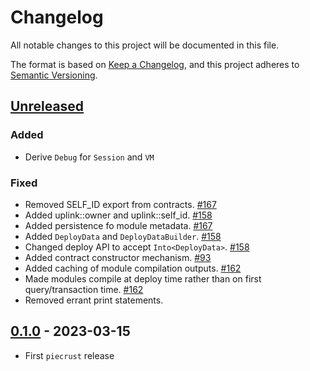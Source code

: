 # Changelog

All notable changes to this project will be documented in this file.

The format is based on [Keep a Changelog](https://keepachangelog.com/en/1.0.0/),
and this project adheres to [Semantic Versioning](https://semver.org/spec/v2.0.0.html).

## [Unreleased]

### Added

- Derive `Debug` for `Session` and `VM`

### Fixed

- Removed SELF_ID export from contracts. [#167]
- Added uplink::owner and uplink::self_id. [#158]
- Added persistence fo module metadata. [#167]
- Added `DeployData` and `DeployDataBuilder`. [#158]
- Changed deploy API to accept `Into<DeployData>`. [#158]
- Added contract constructor mechanism. [#93]
- Added caching of module compilation outputs. [#162]
- Made modules compile at deploy time rather than on first query/transaction time. [#162]
- Removed errant print statements.

## [0.1.0] - 2023-03-15

- First `piecrust` release

<!-- ISSUES -->
[#93]: https://github.com/dusk-network/piecrust/issues/93
[#158]: https://github.com/dusk-network/piecrust/issues/158
[#162]: https://github.com/dusk-network/piecrust/issues/162
[#167]: https://github.com/dusk-network/piecrust/issues/167

<!-- VERSIONS -->
[Unreleased]: https://github.com/dusk-network/piecrust/compare/v0.1.0...HEAD
[0.1.0]: https://github.com/dusk-network/piecrust/releases/tag/v0.1.0
